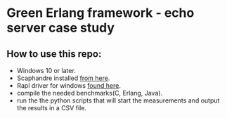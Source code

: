 # Green Erlang framework - echo server case study

## How to use this repo:
- Windows 10 or later.
- Scaphandre installed [from here](https://hubblo-org.github.io/scaphandre-documentation/).
- Rapl driver for windows [found here](https://github.com/hubblo-org/windows-rapl-driver).
- compile the needed benchmarks(C, Erlang, Java).
- run the the python scripts that will start the measurements and output the results in a CSV file.

